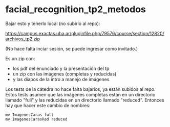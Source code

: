# facial_recognition_tp2_metodos

Bajar esto y tenerlo local (no subirlo al repo):

https://campus.exactas.uba.ar/pluginfile.php/79576/course/section/12820/archivos_tp2.zip

(No hace falta inciar sesión, se puede ingresar como invitado.)

Es un zip con:

* los pdf del enunciado y la presentación del tp
* un zip con las imágenes (completas y reducidas)
* y las diapos de la intro a manejo de imágenes

Los tests de la cátedra no hace falta bajarlos, ya están subidos al repo. Estos tests asumen que las imágenes completas están en un directorio llamado "full" y las reducidas en un directorio llamado "reduced". Entonces hay que hacer este cambio de nombres:

```
mv ImagenesCaras full
mv ImagenesCarasRed reduced
```

